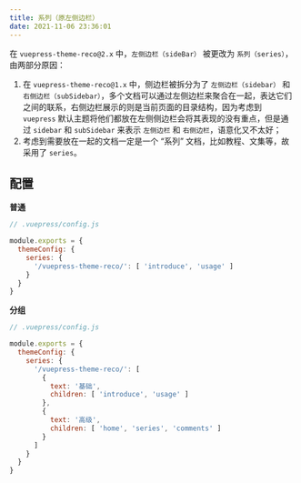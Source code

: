 ```yaml
---
title: 系列（原左侧边栏）
date: 2021-11-06 23:36:01
---
```


在 `vuepress-theme-reco@2.x` 中，`左侧边栏（sideBar）` 被更改为 `系列（series）`，由两部分原因：

1. 在 `vuepress-theme-reco@1.x` 中，侧边栏被拆分为了 `左侧边栏（sidebar）` 和 `右侧边栏（subSidebar）`，多个文档可以通过左侧边栏来聚合在一起，表达它们之间的联系，右侧边栏展示的则是当前页面的目录结构，因为考虑到 `vuepress` 默认主题将他们都放在左侧侧边栏会将其表现的没有重点，但是通过 `sidebar` 和 `subSidebar` 来表示 `左侧边栏` 和 `右侧边栏`，语意化又不太好；
2. 考虑到需要放在一起的文档一定是一个 “系列” 文档，比如教程、文集等，故采用了 `series`。

## 配置

**普通**

``` js
// .vuepress/config.js

module.exports = {
  themeConfig: {
    series: {
      '/vuepress-theme-reco/': [ 'introduce', 'usage' ]
    }
  }
}
```

**分组**

```js
// .vuepress/config.js

module.exports = {
  themeConfig: {
    series: {
      '/vuepress-theme-reco/': [
        {
          text: '基础',
          children: [ 'introduce', 'usage' ]
        },
        {
          text: '高级',
          children: [ 'home', 'series', 'comments' ]
        }
      ]
    }
  }
}
```